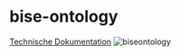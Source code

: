 # bise-ontology
 [Technische Dokumentation](http://univera.de/FHB/StudyScout/BISE_Ontologie.html)
![biseontology](https://cloud.githubusercontent.com/assets/12979822/10616550/eafb7f44-7765-11e5-9ec4-1e610bb0978b.png)


